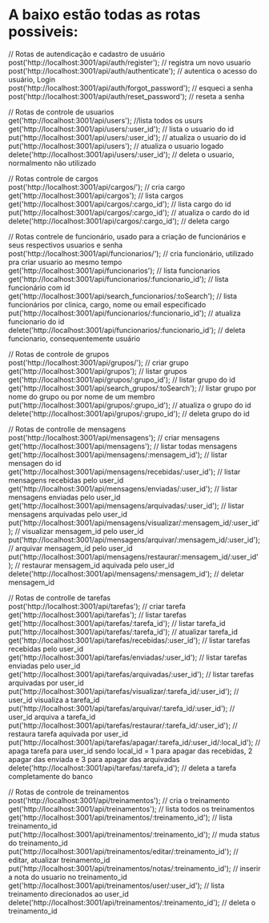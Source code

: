 <h1><strong>A baixo estão todas as rotas possiveis:</strong></h1>

  // Rotas de autendicação e cadastro de usuário <br>
  post('http://localhost:3001/api/auth/register'); // registra um novo usuario<br>
  post('http://localhost:3001/api/auth/authenticate'); // autentica o acesso do usuário, Login<br>
  post('http://localhost:3001/api/auth/forgot_password'); // esqueci a senha<br>
  post('http://localhost:3001/api/auth/reset_password'); // reseta a senha<p>
  
  // Rotas de controle de usuarios <br>
  get('http://localhost:3001/api/users'); //lista todos os usurs<br>
  get('http://localhost:3001/api/users/:user_id'); // lista o usuario do id <br>
  put('http://localhost:3001/api/users/:user_id'); // atualiza o usuario do id<br>
  put('http://localhost:3001/api/users'); // atualiza o usuario logado<br>
  delete('http://localhost:3001/api/users/:user_id'); // deleta o usuario, normalmento não utilizado<p>
  
  // Rotas controle de cargos <br>
  post('http://localhost:3001/api/cargos/'); // cria cargo<br>
  get('http://localhost:3001/api/cargos'); // lista cargos<br>
  get('http://localhost:3001/api/cargos/:cargo_id'); // lista cargo do id<br>
  put('http://localhost:3001/api/cargos/:cargo_id'); // atualiza o cardo do id<br>
  delete('http://localhost:3001/api/cargos/:cargo_id'); // deleta cargo<p>
  
  // Rotas contrele de funcionário, usado para a criação de funcionários e seus respectivos usuarios e senha <br>
  post('http://localhost:3001/api/funcionarios/'); // cria funcionário, utilizado pra criar usuario ao mesmo tempo<br>
  get('http://localhost:3001/api/funcionarios'); // lista funcionarios<br>
  get('http://localhost:3001/api/funcionarios/:funcionario_id'); // lista funcionário com id<br>
  get('http://localhost:3001/api/search_funcionarios/:toSearch'); // lista funcionários por clinica, cargo, nome ou email especificado<br>
  put('http://localhost:3001/api/funcionarios/:funcionario_id'); // atualiza funcionario do id<br>
  delete('http://localhost:3001/api/funcionarios/:funcionario_id'); // deleta funcionario, consequentemente usuário<p>
  
  // Rotas de controle de grupos <br>
  post('http://localhost:3001/api/grupos/'); // criar grupo<br>
  get('http://localhost:3001/api/grupos'); // listar grupos<br>
  get('http://localhost:3001/api/grupos/:grupo_id'); // listar grupo do id<br>
  get('http://localhost:3001/api/search_grupos/:toSearch'); // listar grupo por nome do grupo ou por nome de um membro<br>
  put('http://localhost:3001/api/grupos/:grupo_id'); // atualiza o grupo do id<br>
  delete('http://localhost:3001/api/grupos/:grupo_id'); // deleta grupo do id<p>
  
  // Rotas de controlle de mensagens <br>
  post('http://localhost:3001/api/mensagens'); // criar mensagens<br>
  get('http://localhost:3001/api/mensagens'); // listar todas mensagens<br>
  get('http://localhost:3001/api/mensagens/:mensagem_id'); // listar mensagen do id<br>
  get('http://localhost:3001/api/mensagens/recebidas/:user_id'); // listar mensagens recebidas pelo user_id<br>
  get('http://localhost:3001/api/mensagens/enviadas/:user_id'); // listar mensagens enviadas pelo user_id<br>
  get('http://localhost:3001/api/mensagens/arquivadas/:user_id'); // listar mensagens arquivadas pelo user_id<br>
  put('http://localhost:3001/api/mensagens/visualizar/:mensagem_id/:user_id'); // visualizar mensagem_id pelo user_id<br>
  put('http://localhost:3001/api/mensagens/arquivar/:mensagem_id/:user_id'); // arquivar mensagem_id pelo user_id<br>
  put('http://localhost:3001/api/mensagens/restaurar/:mensagem_id/:user_id'); // restaurar mensagem_id aquivada pelo user_id<br>
  delete('http://localhost:3001/api/mensagens/:mensagem_id'); // deletar mensagem_id<p>
  
  // Rotas de controlle de tarefas <br>
  post('http://localhost:3001/api/tarefas'); // criar tarefa<br>
  get('http://localhost:3001/api/tarefas'); // listar tarefas<br>
  get('http://localhost:3001/api/tarefas/:tarefa_id'); // listar tarefa_id<br>
  put('http://localhost:3001/api/tarefas/:tarefa_id'); // atualizar tarefa_id<br>
  get('http://localhost:3001/api/tarefas/recebidas/:user_id'); // listar tarefas recebidas pelo user_id<br>
  get('http://localhost:3001/api/tarefas/enviadas/:user_id'); // listar tarefas enviadas pelo user_id<br>
  get('http://localhost:3001/api/tarefas/arquivadas/:user_id'); // listar tarefas arquivadas por user_id<br>
  put('http://localhost:3001/api/tarefas/visualizar/:tarefa_id/:user_id'); // user_id visualiza a tarefa_id<br>
  put('http://localhost:3001/api/tarefas/arquivar/:tarefa_id/:user_id'); // user_id arquiva a tarefa_id<br>
  put('http://localhost:3001/api/tarefas/restaurar/:tarefa_id/:user_id'); // restaura tarefa aquivada por user_id<br>
  put('http://localhost:3001/api/tarefas/apagar/:tarefa_id/:user_id/:local_id'); // apaga tarefa para user_id sendo local_id = 1 para apagar das recebidas, 2 apagar das enviada e 3 para apagar das arquivadas<br>
  delete('http://localhost:3001/api/tarefas/:tarefa_id'); // deleta a tarefa completamente do banco<p>
  
  // Rotas de controle de treinamentos <br>
  post('http://localhost:3001/api/treinamentos'); // cria o treinamento<br>
  get('http://localhost:3001/api/treinamentos'); // lista todos os treinamentos<br>
  get('http://localhost:3001/api/treinamentos/:treinamento_id'); // lista treinamento_id<br>
  put('http://localhost:3001/api/treinamentos/:treinamento_id'); // muda status do treinamento_id<br>
  put('http://localhost:3001/api/treinamentos/editar/:treinamento_id'); // editar, atualizar treinamento_id<br>
  put('http://localhost:3001/api/treinamentos/notas/:treinamento_id'); // inserir a nota do usuario no treinamento_id<br>
  get('http://localhost:3001/api/treinamentos/user/:user_id'); // lista treinamento direcionados ao user_id<br>
  delete('http://localhost:3001/api/treinamentos/:treinamento_id'); // deleta o treinamento_id<br>
  
